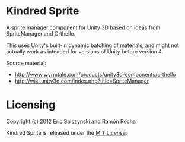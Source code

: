 Kindred Sprite
==============

A sprite manager component for Unity 3D based on ideas from SpriteManager and Orthello.

This uses Unity's built-in dynamic batching of materials, and might not actually work as intended for versions of Unity before version 4.

Source material:
* http://www.wyrmtale.com/products/unity3d-components/orthello
* http://wiki.unity3d.com/index.php?title=SpriteManager

Licensing
=========
Copyright (c) 2012 Eric Salczynski and Ramón Rocha

Kindred Sprite is released under the [MIT License](http://opensource.org/licenses/MIT).
